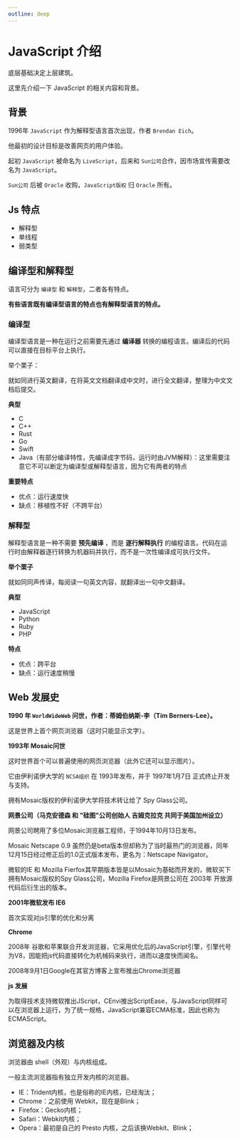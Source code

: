 ```yaml
---
outline: deep
---
```


# JavaScript 介绍

底层基础决定上层建筑。

这里先介绍一下 JavaScript 的相关内容和背景。

## 背景

1996年 `JavaScript` 作为解释型语言首次出现，作者 `Brendan Eich`。

他最初的设计目标是改善网页的用户体验。

起初 `JavaScript` 被命名为 `LiveScript`，后来和 `Sun公司`合作，因市场宣传需要改名为 `JavaScript`。

`Sun公司` 后被 `Oracle` 收购，`JavaScript版权` 归 `Oracle` 所有。

## Js 特点

- 解释型
- 单线程
- 弱类型

## 编译型和解释型

语言可分为 `编译型` 和 `解释型`，二者各有特点。

**有些语言既有编译型语言的特点也有解释型语言的特点。**

### 编译型

编译型语言是一种在运行之前需要先通过 **编译器** 转换的编程语言。编译后的代码可以直接在目标平台上执行。

举个栗子：

就如同进行英文翻译，在将英文文档翻译成中文时，进行全文翻译，整理为中文文档后提交。

**典型**

- C
- C++
- Rust
- Go
- Swift
- Java（有部分编译特性，先编译成字节码，运行时由JVM解释）：这里需要注意它不可以断定为编译型或解释型语言，因为它有两者的特点

**重要特点**
- 优点：运行速度快
- 缺点：移植性不好（不跨平台）

### 解释型

解释型语言是一种不需要 **预先编译** ，而是 **逐行解释执行** 的编程语言。代码在运行时由解释器逐行转换为机器码并执行，而不是一次性编译成可执行文件。

**举个栗子**

就如同同声传译，每阅读一句英文内容，就翻译出一句中文翻译。

**典型**

- JavaScript
- Python
- Ruby
- PHP

**特点**

- 优点：跨平台
- 缺点：运行速度稍慢

## Web 发展史

**1990 年 `WorldWideWeb` 问世，作者：蒂姆伯纳斯-李（Tim Berners-Lee）。**

这是世界上首个网页浏览器（这时只能显示文字）。

**1993年 Mosaic问世**

这时世界首个可以普遍使用的网页浏览器（此外它还可以显示图片）。

它由伊利诺伊大学的 `NCSA组织` 在 1993年发布，并于 1997年1月7日 正式终止开发与支持。

拥有Mosaic版权的伊利诺伊大学将技术转让给了 Spy Glass公司。

**网景公司（马克安德森 和 "硅图"公司创始人 吉姆克拉克 共同于美国加州设立）**

网景公司聘用了多位Mosaic浏览器工程师，于1994年10月13日发布。

Mosaic Netscape 0.9 虽然仍是beta版本但却称为了当时最热门的浏览器，同年12月15日经过修正后的1.0正式版本发布，更名为：Netscape Navigator。

微软的IE 和 Mozilla Fierfox其早期版本皆是以Mosaic为基础而开发的，微软买下拥有Mosaic版权的Spy Glass公司，Mozilla Firefox是网景公司在 2003年 开放源代码后衍生出的版本。

**2001年微软发布 IE6**

首次实现对js引擎的优化和分离

**Chrome**

2008年 谷歌和苹果联合开发浏览器，它采用优化后的JavaScript引擎，引擎代号为V8，因能把js代码直接转化为机械码来执行，进而以速度快而闻名。

2008年9月1日Google在其官方博客上宣布推出Chrome浏览器

**js 发展**

为取得技术支持微软推出JScript，CEnvi推出ScriptEase，与JavaScript同样可以在浏览器上运行，为了统一规格，JavaScript兼容ECMA标准，因此也称为ECMAScript。

## 浏览器及内核

浏览器由 shell（外观）与内核组成。

一般主流浏览器指有独立开发内核的浏览器。

- IE：Trident内核，也是俗称的IE内核，已经淘汰；
- Chrome：之前使用 Webkit，现在是Blink；
- Firefox：Gecko内核；
- Safari：Webkit内核；
- Opera：最初是自己的 Presto 内核，之后该换Webkit、Blink；